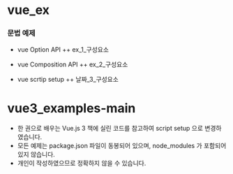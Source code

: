 # vue_ex

### 문법 예제

+ vue Option API
++ ex_1_구성요소

+ vue Composition API
++ ex_2_구성요소

+ vue scrtip setup
++ 날짜_3_구성요소

# vue3_examples-main

+ 한 권으로 배우는 Vue.js 3 책에 실린 코드를 참고하여 script setup 으로 변경하였습니다.
+ 모든 예제는 package.json 파일이 동봉되어 있으며, node_modules 가 포함되어 있지 않습니다.
+ 개인이 작성하였으므로 정확하지 않을 수 있습니다.


